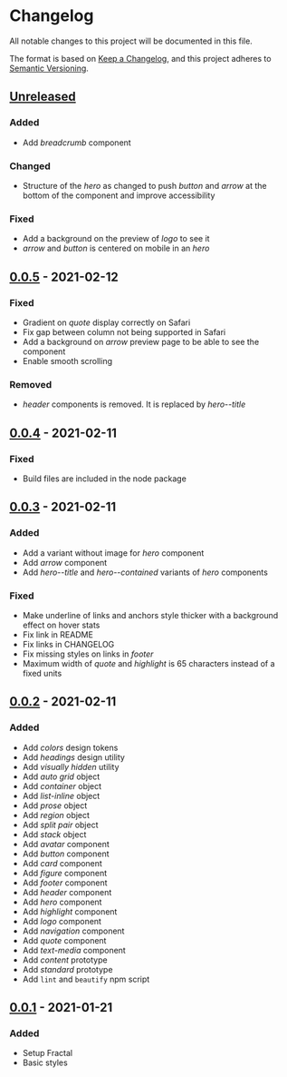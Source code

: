 # Changelog

All notable changes to this project will be documented in this file.

The format is based on [Keep a Changelog](https://keepachangelog.com/en/1.0.0/),
and this project adheres to [Semantic Versioning](https://semver.org/spec/v2.0.0.html).

## [Unreleased]

### Added

- Add _breadcrumb_ component

### Changed

- Structure of the _hero_ as changed to push _button_ and _arrow_ at the bottom of the component and improve accessibility

### Fixed

- Add a background on the preview of _logo_ to see it
- _arrow_ and _button_ is centered on mobile in an _hero_

## [0.0.5] - 2021-02-12

### Fixed

- Gradient on _quote_ display correctly on Safari
- Fix gap between column not being supported in Safari
- Add a background on _arrow_ preview page to be able to see the component
- Enable smooth scrolling

### Removed

- _header_ components is removed. It is replaced by _hero--title_

## [0.0.4] - 2021-02-11

### Fixed

- Build files are included in the node package

## [0.0.3] - 2021-02-11

### Added

- Add a variant without image for _hero_ component
- Add _arrow_ component
- Add _hero--title_ and _hero--contained_ variants of _hero_ components

### Fixed

- Make underline of links and anchors style thicker with a background effect on hover stats
- Fix link in README
- Fix links in CHANGELOG
- Fix missing styles on links in _footer_
- Maximum width of _quote_ and _highlight_ is 65 characters instead of a fixed units

## [0.0.2] - 2021-02-11

### Added

- Add _colors_ design tokens
- Add _headings_ design utility
- Add _visually hidden_ utility
- Add _auto grid_ object
- Add _container_ object
- Add _list-inline_ object
- Add _prose_ object
- Add _region_ object
- Add _split pair_ object
- Add _stack_ object
- Add _avatar_ component
- Add _button_ component
- Add _card_ component
- Add _figure_ component
- Add _footer_ component
- Add _header_ component
- Add _hero_ component
- Add _highlight_ component
- Add _logo_ component
- Add _navigation_ component
- Add _quote_ component
- Add _text-media_ component
- Add _content_ prototype
- Add _standard_ prototype
- Add `lint` and `beautify` npm script

## [0.0.1] - 2021-01-21

### Added

- Setup Fractal
- Basic styles

[unreleased]: https://github.com/DSI-VD/joran-design-system/compare/v0.0.5...HEAD
[0.0.5]: https://github.com/DSI-VD/joran-design-system/compare/v0.0.4...v0.0.5
[0.0.4]: https://github.com/DSI-VD/joran-design-system/compare/v0.0.3...v0.0.4
[0.0.3]: https://github.com/DSI-VD/joran-design-system/compare/v0.0.2...v0.0.3
[0.0.2]: https://github.com/DSI-VD/joran-design-system/compare/v0.0.1...v0.0.2
[0.0.1]: https://github.com/DSI-VD/joran-design-system/releases/tag/v0.0.1
